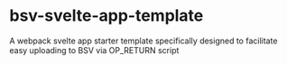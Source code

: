 # bsv-svelte-app-template
A webpack svelte app starter template specifically designed to facilitate easy uploading to BSV via OP_RETURN script
